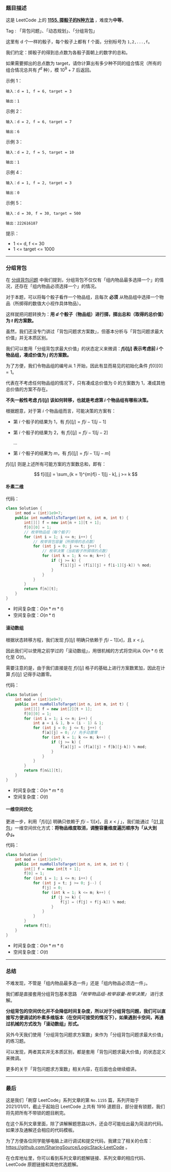 ### 题目描述

这是 LeetCode 上的 **[1155. 掷骰子的N种方法](https://leetcode-cn.com/problems/number-of-dice-rolls-with-target-sum/solution/dong-tai-gui-hua-bei-bao-wen-ti-yun-yong-axtf/)** ，难度为**中等**。

Tag : 「背包问题」、「动态规划」、「分组背包」




这里有 d 个一样的骰子，每个骰子上都有 f 个面，分别标号为 `1,2,...,f`。

我们约定：掷骰子的得到总点数为各骰子面朝上的数字的总和。

如果需要掷出的总点数为 target，请你计算出有多少种不同的组合情况（所有的组合情况总共有 $f^d$ 种），模 $10^9 + 7$ 后返回。



示例 1：
```
输入：d = 1, f = 6, target = 3

输出：1
```
示例 2：
```
输入：d = 2, f = 6, target = 7

输出：6
```
示例 3：
```
输入：d = 2, f = 5, target = 10

输出：1
```
示例 4：
```
输入：d = 1, f = 2, target = 3

输出：0
```
示例 5：
```
输入：d = 30, f = 30, target = 500

输出：222616187
```



提示：

* 1 <= d, f <= 30
* 1 <= target <= 1000

---

### 分组背包

在 [分组背包问题](https://mp.weixin.qq.com/s?__biz=MzU4NDE3MTEyMA==&mid=2247487504&idx=1&sn=9ac523ec0ac14c8634a229f8c3f919d7&chksm=fd9cbb0fcaeb32196b80a40e4408f6a7e2651167e0b9e31aa6d7c6109fbc2117340a59db12a1&token=1936267333&lang=zh_CN#rd) 中我们提到，分组背包不仅仅有「组内物品最多选择一个」的情况，还存在「组内物品必须选择一个」的情况。

对于本题，可以将每个骰子看作一个物品组，且每次 **必须** 从物品组中选择一个物品（所掷得的数值大小视作具体物品）。

这样就把问题转换为：**用 $d$ 个骰子（物品组）进行掷，掷出总和（取得的总价值）为 $t$ 的方案数。**

虽然，我们还没专门讲过「背包问题求方案数」，但基本分析与「背包问题求最大价值」并无本质区别。

我们可以套用「分组背包求最大价值」的状态定义来微调：**$f[i][j]$ 表示考虑前 $i$ 个物品组，凑成价值为 $j$ 的方案数。**

为了方便，我们令物品组的编号从 $1$ 开始，因此有显而易见的初始化条件 $f[0][0] = 1$。

代表在不考虑任何物品组的情况下，只有凑成总价值为 $0$ 的方案数为 $1$，凑成其他总价值的方案不存在。

**不失一般性考虑 $f[i][j]$ 该如何转移，也就是考虑第 $i$ 个物品组有哪些决策。**

根据题意，对于第 $i$ 个物品组而言，可能决策的方案有：

* 第 $i$ 个骰子的结果为 $1$，有 $f[i][j] = f[i - 1][j - 1]$

* 第 $i$ 个骰子的结果为 $2$，有 $f[i][j] = f[i - 1][j - 2]$

  ...

* 第 $i$ 个骰子的结果为 $m$，有 $f[i][j] = f[i - 1][j - m]$

$f[i][j]$ 则是上述所有可能方案的方案数总和，即有：

$$
f[i][j] = \sum_{k = 1}^{m}f[i - 1][j - k], j >= k
$$

#### 朴素二维

代码：
```java
class Solution {
    int mod = (int)1e9+7;
    public int numRollsToTarget(int n, int m, int t) {
        int[][] f = new int[n + 1][t + 1];
        f[0][0] = 1;
        // 枚举物品组（每个骰子）
        for (int i = 1; i <= n; i++) {
            // 枚举背包容量（所掷得的总点数）
            for (int j = 0; j <= t; j++) {
                // 枚举决策（当前骰子所掷得的点数）
                for (int k = 1; k <= m; k++) {
                    if (j >= k) {
                        f[i][j] = (f[i][j] + f[i-1][j-k]) % mod;
                    }
                }
            }
        } 
        return f[n][t];
    }
}
```
* 时间复杂度：$O(n * m * t)$
* 空间复杂度：$O(n * t)$

#### 滚动数组

根据状态转移方程，我们发现 $f[i][j]$ 明确只依赖于 $f[i - 1][x]$，且 $x < j$。

因此我们可以使用之前学过的「滚动数组」，用很机械的方式将空间从 $O(n * t)$ 优化至 $O(t)$。

需要注意的是，由于我们直接是在 $f[i][j]$ 格子的基础上进行方案数累加，因此在计算 $f[i][j]$ 记得手动置零。

代码：
```java
class Solution {
    int mod = (int)1e9+7;
    public int numRollsToTarget(int n, int m, int t) {
        int[][] f = new int[2][t + 1];
        f[0][0] = 1;
        for (int i = 1; i <= n; i++) {
            int a = i & 1, b = (i - 1) & 1;
            for (int j = 0; j <= t; j++) {
                f[a][j] = 0; // 先手动置零
                for (int k = 1; k <= m; k++) {
                    if (j >= k) {
                        f[a][j] = (f[a][j] + f[b][j-k]) % mod;
                    }
                }
            }
        } 
        return f[n&1][t];
    }
}
```
* 时间复杂度：$O(n * m * t)$
* 空间复杂度：$O(t)$

#### 一维空间优化

更进一步，利用「$f[i][j]$ 明确只依赖于 $f[i - 1][x]$，且 $x < j$ 」，我们能通过「[01 背包](https://mp.weixin.qq.com/s?__biz=MzU4NDE3MTEyMA==&mid=2247485638&idx=1&sn=d7468955c5b121664031fd5c1b5a6f10&chksm=fd9ca3d9caeb2acf2dd4e9f512b2d4dc820107489a094749ffe7cae646f0cc60de06f2d18898&token=800772286&lang=zh_CN#rd)」一维空间优化方式：**将物品维度取消，调整容量维度遍历顺序为「从大到小」。**

代码：
```java
class Solution {
    int mod = (int)1e9+7;
    public int numRollsToTarget(int n, int m, int t) {
        int[] f = new int[t + 1];
        f[0] = 1;
        for (int i = 1; i <= n; i++) {
            for (int j = t; j >= 0; j--) {
                f[j] = 0;
                for (int k = 1; k <= m; k++) {
                    if (j >= k) {
                        f[j] = (f[j] + f[j-k]) % mod;
                    }
                }
            }
        } 
        return f[t];
    }
}
```
* 时间复杂度：$O(n * m * t)$
* 空间复杂度：$O(t)$

---

### 总结

不难发现，不管是「组内物品最多选一件」还是「组内物品必须选一件」。

我们都是直接套用分组背包基本思路 *「枚举物品组-枚举容量-枚举决策」* 进行求解。

**分组背包的空间优化并不会降低时间复杂度，所以对于分组背包问题，我们可以直接写方便调试的朴素多维版本（在空间可接受的情况下），如果遇到卡空间，再通过机械的方式改为「滚动数组」形式。**

另外今天我们使用「分组背包问题求方案数」来作为「分组背包问题求最大价值」的练习题。

可以发现，两者其实并无本质区别，都是套用「背包问题求最大价值」的状态定义来微调。

更多的关于「背包问题求方案数」相关内容，在后面也会继续细讲。

---

### 最后

这是我们「刷穿 LeetCode」系列文章的第 `No.1155` 篇，系列开始于 2021/01/01，截止于起始日 LeetCode 上共有 1916 道题目，部分是有锁题，我们将先把所有不带锁的题目刷完。

在这个系列文章里面，除了讲解解题思路以外，还会尽可能给出最为简洁的代码。如果涉及通解还会相应的代码模板。

为了方便各位同学能够电脑上进行调试和提交代码，我建立了相关的仓库：https://github.com/SharingSource/LogicStack-LeetCode 。

在仓库地址里，你可以看到系列文章的题解链接、系列文章的相应代码、LeetCode 原题链接和其他优选题解。

